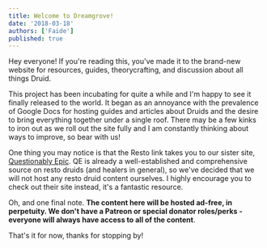 ```yaml
---
title: Welcome to Dreamgrove!
date: '2018-03-18'
authors: ['Faide']
published: true
---
```


Hey everyone! If you're reading this, you've made it to the brand-new website for resources, guides, theorycrafting, and discussion about all things Druid.

This project has been incubating for quite a while and I'm happy to see it finally released to the world. It began as an annoyance with the prevalence of Google Docs for hosting guides and articles about Druids and the desire to bring everything together under a single roof. There may be a few kinks to iron out as we roll out the site fully and I am constantly thinking about ways to improve, so bear with us!

One thing you may notice is that the Resto link takes you to our sister site, [Questionably Epic](http://questionablyepic.com/). QE is already a well-established and comprehensive source on resto druids (and healers in general), so we've decided that we will not host any resto druid content ourselves. I highly encourage you to check out their site instead, it's a fantastic resource.

<!-- We're starting out with a small batch of guides that are being re-hosted from old Google Docs stuff, but we've also got a brand new [Balance Dad Build Guide]({{< ref "2018-02-25-Dad_Spec_Guide.md" >}}) that is being launched with the site. (thanks Nick for being so patient!) -->

Oh, and one final note. **The content here will be hosted ad-free, in perpetuity.  We don't have a Patreon or special donator roles/perks - everyone will always have access to all of the content**.

That's it for now, thanks for stopping by!

